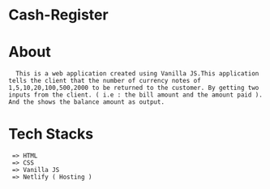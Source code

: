 # Cash-Register

# About
      This is a web application created using Vanilla JS.This application tells the client that the number of currency notes of 1,5,10,20,100,500,2000 to be returned to the customer. By getting two inputs from the client. ( i.e : the bill amount and the amount paid ). And the shows the balance amount as output. 
      
# Tech Stacks
     => HTML
     => CSS
     => Vanilla JS
     => Netlify ( Hosting )
